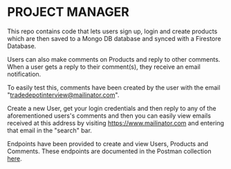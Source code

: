 # PROJECT MANAGER

This repo contains code that lets users sign up, login and create products which are then saved to a Mongo DB database and synced with a Firestore Database.

Users can also make comments on Products and reply to other comments. When a user gets a reply to their comment(s), they receive an email notification.

To easily test this, comments have been created by the user with the email "tradedepotinterview@mailinator.com".

Create a new User, get your login credentials and then reply to any of the aforementioned users's comments and then you can easily view emails received at this address by visiting https://www.mailinator.com and entering that email in the "search" bar.

Endpoints have been provided to create and view Users, Products and Comments.
These endpoints are documented in the Postman collection [here](https://documenter.getpostman.com/view/938521/TWDZJGat).
